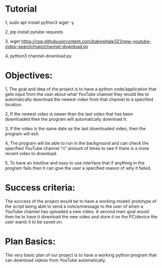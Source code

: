 # Tutorial

1, sudo apt install python3 wget -y

2, pip install pytube requests

3, wget https://raw.githubusercontent.com/babywhale321/new-youtube-video-search/main/channel-download.py

4, python3 channel-download.py

# Objectives:
1, The goal and idea of the project is to have a python code/application that gets input from the user about what YouTube channel they would like to automatically download the newest video from that channel to a specified location.

2, If the newest video is newer than the last video that has been downloaded then the program will automatically download it.

3, If the video is the same date as the last downloaded video, then the program will exit.

4, The program will be able to run in the background and can check the specified YouTube channel “n” amount of times to see if there is a more recent video to download.

5, To have an intuitive and easy to use interface that if anything in the program fails then it can give the user a specified reason of why it failed.
      
# Success criteria:
The success of the project would be to have a working model/ prototype of the script being able to send a notice/message to the user of when a YouTube channel has uploaded a new video. A second main goal would then be to have it download the new video and store it on the PC/device the user wants it to be saved on.

# Plan Basics:
The very basic plan of our project is to have a working python program that can download videos from YouTube automatically.
